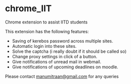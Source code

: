 # chrome_IIT
Chrome extension to assist IITD students

This extension has the following features:

- Saving of kerebos password across multiple sites.
- Automatic login into these sites.
- Solve the captcha (i really doubt if it should be called so)
- Change proxy settings in click of a button.
- Give notifications of unread mail in webmail.
- Give notifications of upcoming deadlines on moodle.

Please contact manumitraan@gmail.com for any queries
